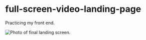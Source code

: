 # full-screen-video-landing-page
Practicing my front end. 


 ![Photo of final landing screen.](https://github.com/RobertsNC/full-screen-video-landing-page/final-page-screen-shot.png?raw=true)
